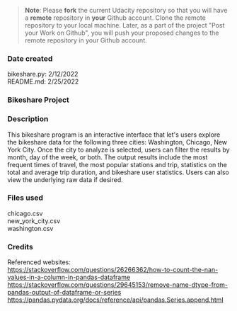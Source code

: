 >**Note**: Please **fork** the current Udacity repository so that you will have a **remote** repository in **your** Github account. Clone the remote repository to your local machine. Later, as a part of the project "Post your Work on Github", you will push your proposed changes to the remote repository in your Github account.

### Date created
bikeshare.py: 2/12/2022<br />
README.md: 2/25/2022

### Bikeshare Project

### Description
This bikeshare program is an interactive interface that let's users explore the bikeshare data for the following three cities: Washington, Chicago, New York City. Once the city to analyze is selected, users can filter the results by month, day of the week, or both. The output results include the most frequent times of travel, the most popular stations and trip, statistics on the total and average trip duration, and bikeshare user statistics. Users can also view the underlying raw data if desired.

### Files used
chicago.csv<br />
new_york_city.csv<br />
washington.csv

### Credits
Referenced websites:<br />
https://stackoverflow.com/questions/26266362/how-to-count-the-nan-values-in-a-column-in-pandas-dataframe<br />
https://stackoverflow.com/questions/29645153/remove-name-dtype-from-pandas-output-of-dataframe-or-series<br />
https://pandas.pydata.org/docs/reference/api/pandas.Series.append.html
